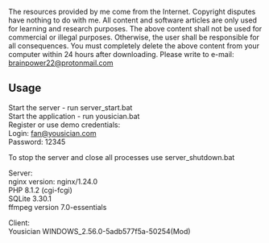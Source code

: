 The resources provided by me come from the Internet. Copyright disputes have nothing to do with me. All content and software articles are only used for learning and research purposes. The above content shall not be used for commercial or illegal purposes. Otherwise, the user shall be responsible for all consequences. You must completely delete the above content from your computer within 24 hours after downloading. Please write to e-mail: brainpower22@protonmail.com

## Usage  

Start the server - run server_start.bat  
Start the application - run yousician.bat  
Register or use demo credentials:  
Login: fan@yousician.com  
Password: 12345  

To stop the server and close all processes use server_shutdown.bat

Server:  
nginx version: nginx/1.24.0  
PHP 8.1.2 (cgi-fcgi)  
SQLite 3.30.1  
ffmpeg version 7.0-essentials  

Client:  
Yousician WINDOWS_2.56.0-5adb577f5a-50254(Mod)  

